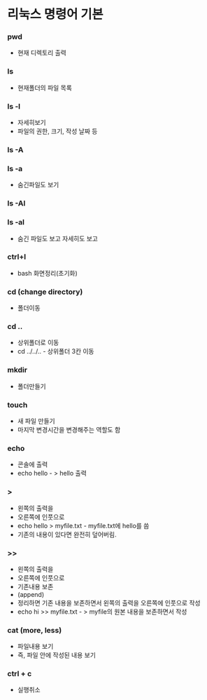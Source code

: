 # 리눅스 명령어 기본
### pwd
* 현재 디렉토리 출력

### ls
* 현재폴더의 파일 목록

### ls -l
* 자세히보기
* 파일의 권한, 크기, 작성 날짜 등

### ls -A
### ls -a
* 숨긴파일도 보기

### ls -Al
### ls -al
* 숨긴 파일도 보고 자세히도 보고

### ctrl+l
* bash 화면정리(초기화)

### cd (change directory)
* 폴더이동 

### cd ..
* 상위폴더로 이동
* cd ../../.. - 상위폴더 3칸 이동

### mkdir
* 폴더만들기

### touch
* 새 파일 만들기
* 마지막 변경시간을 변경해주는 역할도 함

### echo
* 콘솔에 출력
* echo hello - > hello 출력

### >
* 왼쪽의 출력을
* 오른쪽에 인풋으로
* echo hello > myfile.txt - myfile.txt에 hello를 씀
* 기존의 내용이 있다면 완전히 덮어버림.

### >>
* 왼쪽의 출력을
* 오른쪽에 인풋으로
* 기존내용 보존
* (append)
* 정리하면 기존 내용을 보존하면서 왼쪽의 출력을 오른쪽에 인풋으로 작성
* echo hi >> myfile.txt - > myfile의 원본 내용을 보존하면서 작성

### cat (more, less)
* 파일내용 보기
* 즉, 파일 안에 작성된 내용 보기

### ctrl + c
* 실행취소
